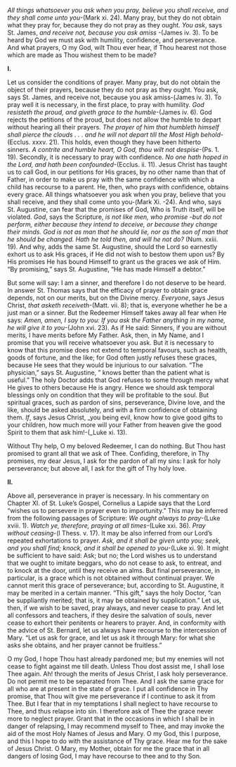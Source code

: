 
_All things whatsoever you ask when you pray, believe you shall receive, and they shall come unto you_-(Mark xi. 24). Many pray, but they do not obtain what they pray for, because they do not pray as they ought. _You ask_, says St. James, _and receive not, because you ask amiss_ -(James iv. 3). To be heard by God we must ask with humility, confidence, and perseverance. And what prayers, O my God, wilt Thou ever hear, if Thou hearest not those which are made as Thou wishest them to be made?

**I.**

Let us consider the conditions of prayer. Many pray, but do not obtain the object of their prayers, because they do not pray as they ought. You ask, says St. James, and receive not, because you ask amiss-(James iv. 3). To pray well it is necessary, in the first place, to pray with humility. _God resisteth the proud, and giveth grace to the humble_-(James iv. 6). God rejects the petitions of the proud, but does not allow the humble to depart without hearing all their prayers. _The prayer of him that humbleth himself shall pierce the clouds . . . and he will not depart till the Most High behold_-(Ecclus. xxxv. 21). This holds, even though they have been hitherto sinners. _A contrite and humble heart, O God, thou wilt not despise_-(Ps. 1. 19). Secondly, it is necessary to pray with confidence. _No one hath hoped in the Lord, and hath been confounded_-(Ecclus. ii. 11). Jesus Christ has taught us to call God, in our petitions for His graces, by no other name than that of Father, in order to make us pray with the same confidence with which a child has recourse to a parent. He, then, who prays with confidence, obtains every grace. All things whatsoever you ask when you pray, believe that you shall receive, and they shall come unto you-(Mark Xi. -24). And who, says St. Augustine, can fear that the promises of God, Who is Truth itself, will be violated. _God_, says the Scripture, _is not like men, who promise -but do not perform, either because they intend to deceive, or because they change their minds. God is not as man that he should lie, nor as the son of man that he should be changed. Hath he told then, and will he not do?_ (Num. xxiii. 19). And why, adds the same St. Augustine, should the Lord so earnestly exhort us to ask His graces, if He did not wish to bestow them upon us? By His promises He has bound Himself to grant us the graces we ask of Him. “By promising,” says St. Augustine, “He has made Himself a debtor.”

But some will say: I am a sinner, and therefore I do not deserve to be heard. In answer St. Thomas says that the efficacy of prayer to obtain grace depends, not on our merits, but on the Divine mercy. _Everyone_, says Jesus Christ, _that asketh receiveth_-(Matt. vii. 8); that is, everyone whether he be a just man or a sinner. But the Redeemer Himself takes away all fear when He says: _Amen, amen, I say to you: If you ask the Father anything in my name, he will give it to you_-(John xvi. 23). As if He said: Sinners, if you are without merits, I have merits before My Father. Ask, then, in My Name, and I promise that you will receive whatsoever you ask. But it is necessary to know that this promise does not extend to temporal favours, such as health, goods of fortune, and the like; for God often justly refuses these graces, because He sees that they would be injurious to our salvation. “The physician,” says St. Augustine, ” knows better than the patient what is useful.” The holy Doctor adds that God refuses to some through mercy what He gives to others because He is angry. Hence we should ask temporal blessings only on condition that they will be profitable to the soul. But spiritual graces, such as pardon of sins, perseverance, Divine love, and the like, should be asked absolutely, and with a firm confidence of obtaining them. _If_, says Jesus Christ, _you being evil, know how to give good gifts to your children, how much more will your Father from heaven give the good Spirit to them that ask him!-(_Luke xi. 13).

Without Thy help, O my beloved Redeemer, I can do nothing. But Thou hast promised to grant all that we ask of Thee. Confiding, therefore, in Thy promises, my dear Jesus, I ask for the pardon of all my sins: I ask for holy perseverance; but above all, I ask for the gift of Thy holy love.

**II.**

Above all, perseverance in prayer is necessary. In his commentary on Chapter XI. of St. Luke’s Gospel, Cornelius a Lapide says that the Lord “wishes us to persevere in prayer even to importunity.” This may be inferred from the following passages of Scripture: _We ought always to pray_-(Luke xviii. 1). _Watch ye, therefore, praying at all times_-(Luke xxi. 36). _Pray without ceasing_-(l Thess. v. 17). It may be also inferred from our Lord’s repeated exhortations to prayer. _Ask, and it shall be given unto you; seek, and you shall find; knock, and it shall be opened to you_-(Luke xi. 9). It might be sufficient to have said: Ask; but no; the Lord wishes us to understand that we ought to imitate beggars, who do not cease to ask, to entreat, and to knock at the door, until they receive an alms. But final perseverance, in particular, is a grace which is not obtained without continual prayer. We cannot merit this grace of perseverance; but, according to St. Augustine, it may be merited in a certain manner. “This gift,” says the holy Doctor, “can be suppliantly merited; that is, it may be obtained by supplication.” Let us, then, if we wish to be saved, pray always, and never cease to pray. And let all confessors and teachers, if they desire the salvation of souls, never cease to exhort their penitents or hearers to prayer. And, in conformity with the advice of St. Bernard, let us always have recourse to the intercession of Mary. “Let us ask for grace, and let us ask it through Mary: for what she asks she obtains, and her prayer cannot be fruitless.”

O my God, I hope Thou hast already pardoned me; but my enemies will not cease to fight against me till death. Unless Thou dost assist me, I shall lose Thee again. Ah! through the merits of Jesus Christ, I ask holy perseverance. Do not permit me to be separated from Thee. And I ask the same grace for all who are at present in the state of grace. I put all confidence in Thy promise, that Thou wilt give me perseverance if I continue to ask it from Thee. But I fear that in my temptations I shall neglect to have recourse to Thee, and thus relapse into sin. I therefore ask of Thee the grace never more to neglect prayer. Grant that in the occasions in which I shall be in danger of relapsing, I may recommend myself to Thee, and may invoke the aid of the most Holy Names of Jesus and Mary. O my God, this I purpose, and this I hope to do with the assistance of Thy grace. Hear me for the sake of Jesus Christ. O Mary, my Mother, obtain for me the grace that in all dangers of losing God, I may have recourse to thee and to thy Son.


